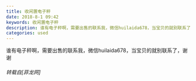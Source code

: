 ```yaml
---
title: 收闲置电子秤
date: 2018-8-1 09:42
keywords: 收闲置电子秤
description: 谁有电子秤啊，需要出售的联系我，微信huilaida678，当宝贝的就别联系了，谢谢
categories: used
---
```

<td class="t_f" id="postmessage_1578567">

谁有电子秤啊，需要出售的联系我，微信huilaida678，当宝贝的就别联系了，谢谢</td>
###### 转载自[菲龙网]